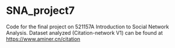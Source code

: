 # SNA_project7

Code for the final project on 521157A Introduction to Social Network Analysis.
Dataset analyzed (Citation-network V1) can be found at https://www.aminer.cn/citation
